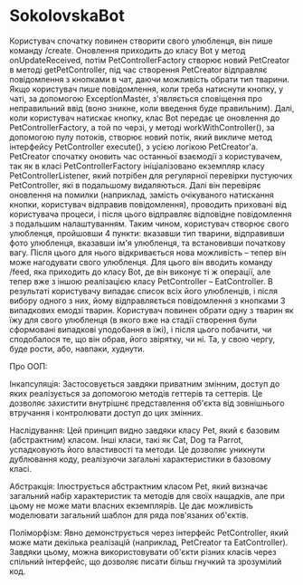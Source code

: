 # SokolovskaBot

Користувач спочатку повинен створити свого улюбленця, він пише команду /create. Оновлення приходить до класу Bot у метод onUpdateReceived, потім PetControllerFactory створює новий PetCreator в методі getPetController, під час створення PetCreator відправляє повідомлення з кнопками в чат, даючи можливість обрати тип тварини. Якщо користувач пише повідомлення, коли треба натиснути кнопку, у чаті, за допомогою ExceptionMaster, з'являється сповіщення про неправильний ввід (воно зникне, коли введення буде правильним). Далі, коли користувач натискає кнопку, клас Bot передає це оновлення до PetControllerFactory, а той по черзі, у методі workWithController(), за допомогою пулу потоків, створює новий потік, який викличе метод інтерфейсу PetController execute(), з усією логікою PetCreator'a.
PetCreator спочатку оновить час останньої взаємодії з користувачем, так як в класі PetControllerFactory ініціалізовано екземпляр класу PetControllerListener, який потрібен для регулярної перевірки пустуючих PetController, які в подальшому видаляються. Далі він перевіряє оновлення на помилки (наприклад, замість очікуваного натискання кнопки, користувач відправив повідомлення), проводить приховані від користувача процеси, і після цього відправляє відповідне повідомлення з подальшим налаштуванням.
Таким чином, користувач створює свого улюбленця, пройшовши 4 пункти: вказавши тип тварини, відправивши фото улюбленця, вказавши ім'я улюбленця, та встановивши початкову вагу.
Після цього для нього відкривається нова можливість – тепер він може нагодувати свого улюбленця. Для цього він вводить команду /feed, яка приходить до класу Bot, де він виконує ті ж операції, але тепер вже з іншою реалізацією класу PetController – EatController. В результаті користувачу випадає список всіх його улюбленців, і після вибору одного з них, йому відправляється повідомлення з кнопками 3 випадкових емодзі тварин. Користувач повинен обрати одну з тварин як їжу для свого улюбленця (в якого вже на стадії створення були сформовані випадкові уподобання в їжі), і після цього побачити, чи сподобалося те, що він обрав, його звірятку, чи ні. Та, у свою чергу, буде рости, або, навпаки, худнути.

Про ООП:

Інкапсуляція: Застосовується завдяки приватним змінним, доступ до яких реалізується за допомогою методів геттерів та сеттерів. Це дозволяє захистити внутрішнє представлення об'єкта від зовнішнього втручання і контролювати доступ до цих змінних.

Наслідування: Цей принцип видно завдяки класу Pet, який є базовим (абстрактним) класом. Інші класи, такі як Cat, Dog та Parrot, успадковують його властивості та методи. Це дозволяє уникнути дублювання коду, реалізуючи загальні характеристики в базовому класі.

Абстракція: Ілюструється абстрактним класом Pet, який визначає загальний набір характеристик та методів для своїх нащадків, але при цьому не може мати власних екземплярів. Це дає можливість моделювати загальний шаблон для ряда пов'язаних об'єктів.

Поліморфізм: Явно демонструється через інтерфейс PetController, який може мати декілька реалізацій (наприклад, PetCreator та EatController). Завдяки цьому, можна використовувати об'єкти різних класів через спільний інтерфейс, що дозволяє писати більш гнучкий та зрозумілий код.
